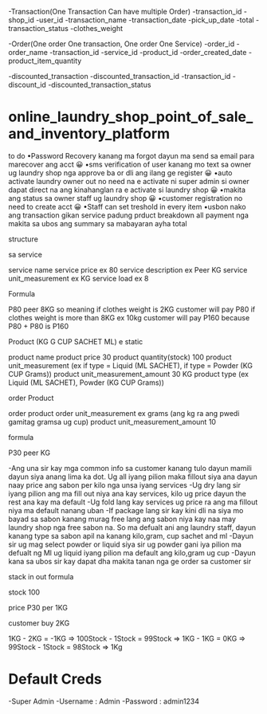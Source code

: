 -Transaction(One Transaction Can have multiple Order)
    -transaction_id
    -shop_id
    -user_id
    -transaction_name
    -transaction_date
    -pick_up_date
    -total
    -transaction_status
    -clothes_weight

-Order(One order One transaction, One order One Service)
    -order_id
    -order_name
    -transaction_id
    -service_id
    -product_id
    -order_created_date
    -product_item_quantity

-discounted_transaction
    -discounted_transaction_id
    -transaction_id
    -discount_id
    -discounted_transaction_status


# online_laundry_shop_point_of_sale_and_inventory_platform

to do
•Password Recovery kanang ma forgot dayun ma send sa email para marecover ang acct 😀
•sms verification of user kanang mo text sa owner ug laundry shop nga approve ba or dli ang ilang ge register 😀
•auto activate laundry owner out no need na e activate ni super admin si owner dapat direct na ang kinahanglan ra e activate si laundry shop 😀
•makita ang status sa owner  staff ug laundry shop 😀
•customer registration no need to create acct 😀
•Staff can set treshold in every item
•usbon nako ang transaction gikan service padung prduct breakdown all payment  nga makita sa ubos ang summary sa mabayaran ayha total


structure 

sa service

service name
service price ex 80
service description ex Peer KG
service unit_measurement ex KG 
service load ex 8

Formula

P80 peer 8KG
so meaning if clothes weight is 2KG customer will pay P80
if clothes weight is more than 8KG ex 10kg customer will pay P160 because P80 + P80 is P160


Product (KG G CUP SACHET ML) e static

product name
product price 30
product quantity(stock) 100
product unit_measurement  (ex if type = Liquid (ML SACHET), if type = Powder (KG CUP Grams))
product unit_measurement_amount 30 KG
product type (ex Liquid (ML SACHET), Powder (KG CUP Grams))


order Product

order product
order unit_measurement ex grams (ang kg ra ang pwedi gamitag gramsa ug cup)
product unit_measurement_amount 10

formula

P30 peer KG



-Ang una sir kay mga common info sa customer kanang tulo dayun mamili dayun siya anang lima ka dot. Ug all iyang pilion maka fillout siya ana dayun naay price ang sabon per kilo nga unsa iyang services
-Ug dry lang sir iyang pilion ang ma fill out niya ana kay services, kilo ug price dayun the rest ana kay ma default
-Ug fold lang kay services ug price ra ang ma fillout niya ma default nanang uban
-If package lang sir kay kini dli na siya mo bayad sa sabon kanang murag free lang ang sabon niya kay naa may laundry shop nga free sabon na. So ma defualt ani ang laundry staff, dayun kanang type sa sabon apil na kanang kilo,gram, cup sachet and ml
-Dayun sir ug mag select powder or liquid siya sir ug powder gani iya pilion ma defualt ng Ml ug liquid iyang pilion ma default ang  kilo,gram ug cup
-Dayun kana sa ubos sir kay dapat dha makita tanan nga ge order sa customer sir

stack in out formula

stock 100

price P30 per 1KG

customer buy 2KG

1KG - 2KG = -1KG => 100Stock - 1Stock = 99Stock => 1KG - 1KG = 0KG => 99Stock - 1Stock = 98Stock => 1Kg




# Default Creds

-Super Admin
    -Username : Admin
    -Password : admin1234